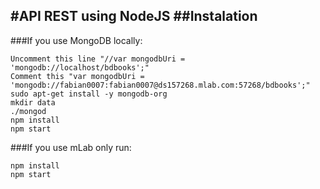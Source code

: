 #API REST using NodeJS
##Instalation
---
###If you use MongoDB locally:
```
Uncomment this line "//var mongodbUri = 'mongodb://localhost/bdbooks';"
Comment this "var mongodbUri = 'mongodb://fabian0007:fabian0007@ds157268.mlab.com:57268/bdbooks';"
sudo apt-get install -y mongodb-org
mkdir data
./mongod
npm install
npm start
```
###If you use mLab only run:
```
npm install
npm start
```
